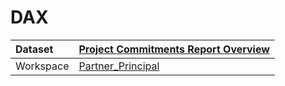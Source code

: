 



# DAX

|Dataset|[Project Commitments Report Overview](./../Project-Commitments-Report-Overview.md)|
| :--- | :--- |
|Workspace|[Partner_Principal](../../Workspaces/Partner_Principal.md)|
